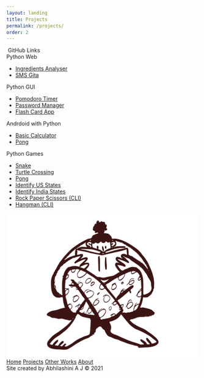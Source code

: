 ```yaml
---
layout: landing
title: Projects
permalink: /projects/
order: 2
---
```


<div class="projects-title-bar"><i class="fab fa-github"></i>&nbsp;GitHub Links</div>
<div class="flex-columns-container">
	<div class="flex-column">
		<span class="projects-section-title">Python Web</span>
			<ul class="projects-list">
				<li><a href="">Ingredients Analyser</a></li>
				<li><a href="">SMS Gita</a></li>
			</ul>
	</div>
	<div class="flex-column">
		<span class="projects-section-title">Python GUI</span>
			<ul class="projects-list">
				<li><a href="">Pomodoro Timer</a></li>
				<li><a href="">Password Manager</a></li>
				<li><a href="">Flash Card App</a></li>
			</ul>
	</div>
	<div class="flex-column">
		<span class="projects-section-title">Andrdoid with Python</span>
			<ul class="projects-list">
				<li><a href="">Basic Calculator</a></li>
				<li><a href="">Pong</a></li>
			</ul>
	</div>
	<div class="flex-column">
		<span class="projects-section-title">Python Games</span>
			<ul class="projects-list">
				<li><a href="#">Snake</a></li>
				<li><a href="#">Turtle Crossing</a></li>
				<li><a href="#">Pong</a></li>
				<li><a href="#">Identify US States</a></li>
				<li><a href="#">Identify India States</a></li>
				<li><a href="#">Rock Paper Scissors (CLI)</a></li>
				<li><a href="#">Hangman (CLI)</a></li>
			</ul>
	</div>
	<div class="flex-column">
		<img src="/images/ReadingDoodle.svg" class="projects-corner">
	</div>
</div>

<nav class="nav">
	<a href="/">Home</a>
	<a href="{{ page.url | prepend: site.baseurl }}" class="active">Projects</a>
	<a href="/other_works">Other Works</a>
	<a href="/about">About</a>
</nav>

<span class="copyright">
	Site created by Abhilashini A J &copy; 2021
</span>